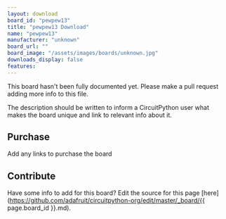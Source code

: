 ```yaml
---
layout: download
board_id: "pewpew13"
title: "pewpew13 Download"
name: "pewpew13"
manufacturer: "unknown"
board_url: ""
board_image: "/assets/images/boards/unknown.jpg"
downloads_display: false
features:
---
```


This board hasn't been fully documented yet. Please make a pull request adding more info to this file.

The description should be written to inform a CircuitPython user what makes the board unique and link to relevant info about it.

## Purchase
Add any links to purchase the board

## Contribute

Have some info to add for this board? Edit the source for this page [here](https://github.com/adafruit/circuitpython-org/edit/master/_board/{{ page.board_id }}.md).
